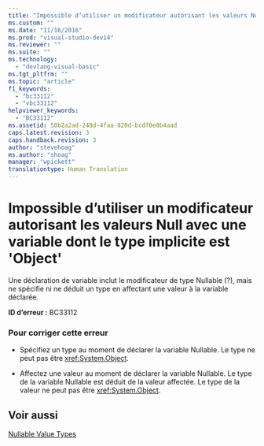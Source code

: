 ```yaml
---
title: "Impossible d’utiliser un modificateur autorisant les valeurs Null avec une variable dont le type implicite est &#39;Object&#39; | Microsoft Docs"
ms.custom: ""
ms.date: "11/16/2016"
ms.prod: "visual-studio-dev14"
ms.reviewer: ""
ms.suite: ""
ms.technology: 
  - "devlang-visual-basic"
ms.tgt_pltfrm: ""
ms.topic: "article"
f1_keywords: 
  - "bc33112"
  - "vbc33112"
helpviewer_keywords: 
  - "BC33112"
ms.assetid: 50b2a2ad-248d-4faa-820d-bcdf0e8b4aad
caps.latest.revision: 3
caps.handback.revision: 3
author: "stevehoag"
ms.author: "shoag"
manager: "wpickett"
translationtype: Human Translation
---
```

# Impossible d’utiliser un modificateur autorisant les valeurs Null avec une variable dont le type implicite est &#39;Object&#39;
Une déclaration de variable inclut le modificateur de type Nullable \(?\), mais ne spécifie ni ne déduit un type en affectant une valeur à la variable déclarée.  
  
 **ID d’erreur :** BC33112  
  
### Pour corriger cette erreur  
  
-   Spécifiez un type au moment de déclarer la variable Nullable. Le type ne peut pas être <xref:System.Object>.  
  
-   Affectez une valeur au moment de déclarer la variable Nullable. Le type de la variable Nullable est déduit de la valeur affectée. Le type de la valeur ne peut pas être <xref:System.Object>.  
  
## Voir aussi  
 [Nullable Value Types](../../visual-basic/programming-guide/language-features/data-types/nullable-value-types.md)